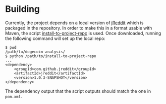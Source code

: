 # Building

Currently, the project depends on a local version of
[jReddit](https://github.com/jReddit/jReddit) which is packaged in the
repository. In order to make this in a format usable with Maven, the
script
[install-to-project-repo](https://github.com/nikita-volkov/install-to-project-repo)
is used. Once downloaded, running the following command will set up
the local repo:

    $ pwd
    /path/to/dogecoin-analysis/
    $ python /path/to/install-to-project-repo
    ...
    <dependency>
        <groupId>com.github.jreddit</groupId>
        <artifactId>jreddit</artifactId>
        <version>1.0.3-SNAPSHOT</version>
    </dependency>

The dependency output that the script outputs should match the one in
`pom.xml`.
